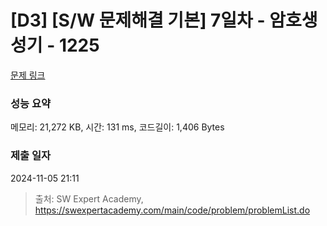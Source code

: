 # [D3] [S/W 문제해결 기본] 7일차 - 암호생성기 - 1225 

[문제 링크](https://swexpertacademy.com/main/code/problem/problemDetail.do?contestProbId=AV14uWl6AF0CFAYD) 

### 성능 요약

메모리: 21,272 KB, 시간: 131 ms, 코드길이: 1,406 Bytes

### 제출 일자

2024-11-05 21:11



> 출처: SW Expert Academy, https://swexpertacademy.com/main/code/problem/problemList.do